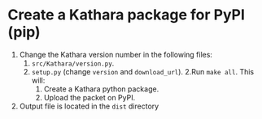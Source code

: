 # Create a Kathara package for PyPI (pip)

1. Change the Kathara version number in the following files:
    1. `src/Kathara/version.py`.
    2. `setup.py` (change `version` and `download_url`).
2.Run `make all`. This will:
       1. Create a Kathara python package.
       2. Upload the packet on PyPI.
4. Output file is located in the `dist` directory
